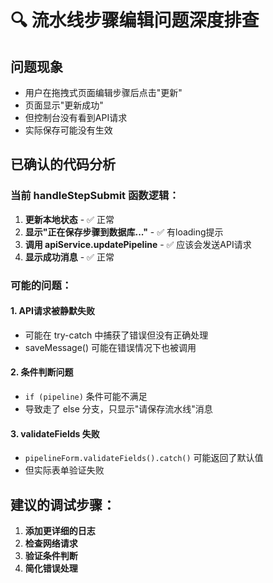 # 🔍 流水线步骤编辑问题深度排查

## 问题现象
- 用户在拖拽式页面编辑步骤后点击"更新"
- 页面显示"更新成功"
- 但控制台没有看到API请求
- 实际保存可能没有生效

## 已确认的代码分析

### 当前 handleStepSubmit 函数逻辑：
1. **更新本地状态** - ✅ 正常
2. **显示"正在保存步骤到数据库..."** - ✅ 有loading提示
3. **调用 apiService.updatePipeline** - ✅ 应该会发送API请求
4. **显示成功消息** - ✅ 正常

### 可能的问题：

#### 1. API请求被静默失败
- 可能在 try-catch 中捕获了错误但没有正确处理
- saveMessage() 可能在错误情况下也被调用

#### 2. 条件判断问题
- `if (pipeline)` 条件可能不满足
- 导致走了 else 分支，只显示"请保存流水线"消息

#### 3. validateFields 失败
- `pipelineForm.validateFields().catch()` 可能返回了默认值
- 但实际表单验证失败

## 建议的调试步骤：

1. **添加更详细的日志**
2. **检查网络请求**
3. **验证条件判断**
4. **简化错误处理**
